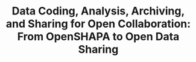 ---
dateStart: 2011-09-15
dateEnd:
title: "Data Coding, Analysis, Archiving, and Sharing for Open Collaboration: From OpenSHAPA to Open Data Sharing"
venue: "NSF Workshop"
organizer: "Karen Adolph, Penelope Sanderson"
credit:
city: Arlington
state: VA
country: USA
pdfLink:
venueImages:
---